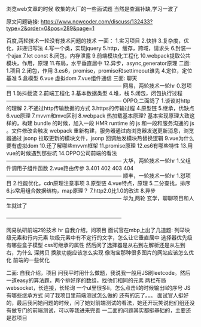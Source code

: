 浏览web文章的时候 收集的大厂的一些面试题 当然是查漏补缺,学习一波了

原文问题链接: https://www.nowcoder.com/discuss/132433?type=2&order=0&pos=289&page=1

百度,两轮技术一轮没有技术问题的技术
一面：
1.实习项目
2.快排
3.复杂度，优化，非递归写法
4.写一个类，实现jquery
5.http，缓存，跨域，请求头
6.封装一个ajax
7.let const
8.闭包，内存泄露
9.前端模块化工程化
10.webpack提取公共模块，作用，原理
11.布局，水平垂直居中
12.异步，async,generator原理
二面:
1.项目
2.闭包，作用
3.es6，promise，promise和settimeout谁先
4.定位，定位基准
5.盒模型
6.vue 虚拟dom
7.vue组件通信
三面:
聊天
——————————————————————
网易，两轮技术一轮hr
0.怼项目
1.防抖截流
2.前端工程化
3.基本数据类型
4.堆，栈
5.闭包，闭包执行过程
——————————————————————
OPPO,二面鸽了
1.谈谈对http的理解
2.不通过http传输数据的方式
3.https的传输过程
4.原型链
5.继承，优缺点
6.vue原理
7.mvvm和mvc区别
8.webpack 热加载基本原理?
基本实现原理大致这样的，构建 bundle 的时候，加入一段 HMR runtime 的 js 和一段和服务沟通的 js 。文件修改会触发 webpack 重新构建，服务器通过向浏览器发送更新消息，浏览器通过 jsonp 拉取更新的模块文件，jsonp 回调触发模块热替换逻辑
9.vue为什么要有虚拟dom
10.还了解哪些mvvm框架
11.promise原理
12.es6有哪些特性
13.用vue的时候遇到那些坑
14.OPPO公司前端的看法
——————————————————————
大华，两轮技术一轮hr
1.父组件调用子组件函数
2.vue路由传参
3.401 402 403 404
——————————————————————
顺丰，一轮技术一轮hr
1.怼项目
2.性能优化，cdn原理注意事项
3.原型链
4.vue特点，原理
5.二分查找，排序
6.js常用组合数据结构，map原理？
7.http2.0比1.0的改进
8.异步
——————————————————————
华为,两轮
玄学，聊聊项目和人生就过了

——————————————————————

网易杭研前端2轮技术 hr
自我介绍，问项目
面试官在mbp上出了几道题:
列举块级元素和行内元素
块级元素中有不定行的文字，怎么让它垂直居中
选择器优先级
有哪些盒子模型
css可继承的属性
然后问了选择器是从右到左解析还是从左到右，为什么
深拷贝
换肤功能应该怎么实现
像淘宝那种很多图片的网站应该怎么优化
前端的一些优化

二面:
自我介绍，项目
问我平时用什么做题，我说我一般用JS刷leetcode。然后一道easy的算法题，两个排好序的数组，找他们相同的元素
两栏布局
websocket，长连接，长轮询
一个ul里很多li，怎么点击li的时候输出li的序号
JS有哪些继承方式
问了我项目里前端测试怎么做的
还有的忘了。。。
面试官人挺好的，最后我问她问题的时候，问了她对前端测试的看法，她还开玩笑说他们组还没有做专门的前端测试，可以等我进来完善
一二面的问题其实都挺基础的，主要还是怼项目